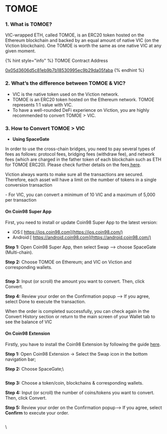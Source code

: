 # TOMOE

### 1. What is TOMOE?

VIC-wrapped ETH, called TOMOE, is an ERC20 token hosted on the Ethereum blockchain and backed by an equal amount of native VIC (on the Viction blockchain). One TOMOE is worth the same as one native VIC at any given moment.

{% hint style="info" %}
TOMOE Contract Address

[0x05d3606d5c81eb9b7b18530995ec9b29da05faba](https://etherscan.io/address/0x05d3606d5c81eb9b7b18530995ec9b29da05faba)
{% endhint %}

### 2. What’s the difference between TOMOE & VIC?

* VIC is the native token used on the Viction network.
* TOMOE is an ERC20 token hosted on the Ethereum network. TOMOE represents 1:1 value with VIC.
* To have a well-rounded DeFi experience on Viction, you are highly recommended to convert TOMOE > VIC.

### 3. How to Convert TOMOE > VIC

* **Using SpaceGate**&#x20;

In order to use the cross-chain bridges, you need to pay several types of fees as follows: protocol fees, bridging fees (withdraw fee), and network fees (which are charged in the father token of each blockchain such as ETH for TOMOE ERC20). Please check further details on the fees[ here](https://docs.coin98.com/products/spacegate/faqs?ref=blog.coin98.com).

Viction always wants to make sure all the transactions are secured. Therefore, each asset will have a limit on the number of tokens in a single conversion transaction

\- For VIC, you can convert a minimum of 10 VIC and a maximum of 5,000 per transaction

#### On Coin98 Super App

First, you need to install or update Coin98 Super App to the latest version:

* iOS:[ https://ios.coin98.com](https://ios.coin98.com/)
* Android:[ https://android.coin98.com](https://android.coin98.com/)

**Step 1:** Open Coin98 Super App, then select Swap --> choose SpaceGate (Multi-chain).

**Step 2:** Choose TOMOE on Ethereum; and VIC on Viction and corresponding wallets.

<figure><img src="https://lh7-us.googleusercontent.com/Nc0xchLkr4Zew8MZMgsKneS3BqI15AjYP3lq8ZMGnJpIIi9JXaFZ41J7v_rJ1hz67fP93xwzqzhonklsWElAJua2-zRYZFLxVzv_xiZ9RnLtiR08s9ljlTjLifWj-VXjN6yHYTeNLAR-pib1dgi0dR0" alt=""><figcaption></figcaption></figure>

**Step 3:** Input (or scroll) the amount you want to convert. Then, click Convert.

**Step 4:** Review your order on the Confirmation popup --> If you agree, select Done to execute the transaction.

When the order is completed successfully, you can check again in the Convert History section or return to the main screen of your Wallet tab to see the balance of VIC

#### On Coin98 Extension

Firstly, you have to install the Coin98 Extension by following the guide [here](https://docs.coin98.com/products/coin98-super-wallet/extension/beginners-guide/install-extension).

**Step 1:** Open Coin98 Extension → Select the Swap icon in the bottom navigation bar;

**Step 2:** Choose SpaceGate;\


<figure><img src="https://lh7-us.googleusercontent.com/AtRkuvcsjgmI1GxMIxA5dxEXH5VAysk1XCImYvCLqAFy9CdDJVLOOTnaUfeQhQCZ7jDfqd8USF2r443a6ZqobPjwDnhSMJ76mt-cy6VJCuczsYzfdjcZa_MpxvrYuGJv2Ivww0WfcO6lKdH-LP8XOv8" alt=""><figcaption></figcaption></figure>

**Step 3:** Choose a token/coin, blockchains & corresponding wallets.

**Step 4:** Input (or scroll) the number of coins/tokens you want to convert. Then, click Convert.

**Step 5:** Review your order on the Confirmation popup--> If you agree, select **Confirm** to execute your order.

<figure><img src="https://lh7-us.googleusercontent.com/Ef_6Rc5ReMw7tuBsldWFvHVvc6qr2H1Tk9qmcdy9HR8t3BfqomWD4VayakwBVpZytKvu9maStjkv_1as3emlGTmZdKazxgdZlCnmN_bpTwv7_OkBKvd3UaRqEmk00VGuLGTh2vriaKQLZt30m6pWHFg" alt=""><figcaption></figcaption></figure>

\
